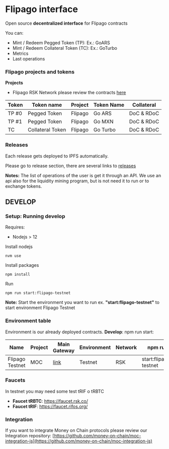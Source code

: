 # Flipago interface

Open source **decentralized interface** for Flipago contracts

You can:

* Mint / Redeem Pegged Token (TP): Ex.: GoARS
* Mint / Redeem Collateral Token (TC): Ex.: GoTurbo
* Metrics
* Last operations


### Flipago projects and tokens 

**Projects**

* Flipago RSK Network please review the contracts [here](https://github.com/money-on-chain/main-RBTC-contract)


| Token | Token name       | Project | Token Name | Collateral    |
|-------|------------------|---------|------------|---------------|
| TP #0 | Pegged Token     | Flipago | Go ARS     | DoC & RDoC    |
| TP #1 | Pegged Token     | Flipago | Go MXN     | DoC & RDoC    |
| TC    | Collateral Token | Flipago | Go Turbo   | DoC & RDoC    |



### Releases

Each release gets deployed to IPFS automatically.

Please go to release section, there are several links to [releases](https://github.com/money-on-chain/release) 

**Notes:** The list of operations of the user is get it through an  API. We use an api also for the liquidity mining program, but is not need it to run or to exchange tokens.


## DEVELOP

### Setup: Running develop

Requires:

* Nodejs > 12

Install nodejs

`nvm use`

Install packages

`npm install`

Run

`npm run start:flipago-testnet`

**Note:** Start the environment you want to run ex. **"start:flipago-testnet"** to start environment Flipago Testnet 


### Environment table

Environment is our already deployed contracts. 
**Develop**: npm run start:<environment>

| Name             | Project | Main Gateway                         | Environment | Network | npm run               |
|------------------|---------|--------------------------------------|-------------|---------|-----------------------|
| Flipago Testnet  | MOC     | [link](https://www.moneyonchain.com) | Testnet     | RSK     | start:flipago-testnet |



### Faucets

In testnet you may need some test tRIF o tRBTC

* **Faucet tRBTC**: https://faucet.rsk.co/
* **Faucet tRIF**: https://faucet.rifos.org/


### Integration

If you want to integrate Money on Chain protocols please review our Integration repository:  [https://github.com/money-on-chain/moc-integration-js](https://github.com/money-on-chain/moc-integration-js)
